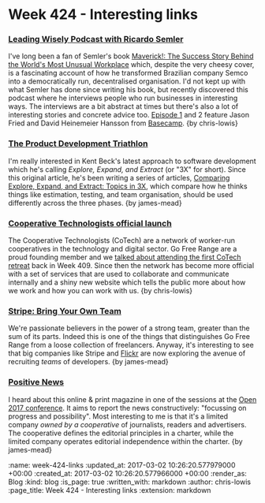 Week 424 - Interesting links
============================

### [Leading Wisely Podcast with Ricardo Semler](http://www.stitcher.com/podcast/leading-wisely)

I've long been a fan of Semler's book [Maverick!: The Success Story Behind the World's Most Unusual Workplace](https://www.amazon.co.uk/Maverick-Success-Behind-Unusual-Workplace/dp/0712678867) which, despite the very cheesy cover, is a fascinating account of how he transformed Brazilian company Semco into a democratically run, decentralised organisation. I'd not kept up with what Semler has done since writing his book, but recently discovered this podcast where he interviews people who run businesses in interesting ways. The interviews are a bit abstract at times but there's also a lot of interesting stories and concrete advice too. [Episode 1](http://www.stitcher.com/podcast/leading-wisely/e/48947093) and 2 feature Jason Fried and David Heinemeier Hansson from [Basecamp](https://basecamp.com/). {by chris-lowis}

### [The Product Development Triathlon](https://www.facebook.com/notes/kent-beck/the-product-development-triathlon/1215075478525314)

I'm really interested in Kent Beck's latest approach to software development which he's calling _Explore, Expand, and Extract_ (or "3X" for short). Since this original article, he's been writing a series of articles, [Comparing Explore, Expand, and Extract: Topics in 3X][topics-in-3x], which compare how he thinks things like estimation, testing, and team organisation, should be used differently across the three phases. {by james-mead}

[topics-in-3x]: https://www.facebook.com/notes/kent-beck/comparing-explore-expand-and-extract-topics-in-3x/1241983035834558/

### [Cooperative Technologists official launch](https://www.coops.tech/)

The Cooperative Technologists (CoTech) are a network of worker-run cooperatives in the technology and digital sector. Go Free Range are a proud founding member and we [talked about attending the first CoTech retreat](http://gofreerange.com/week-409) back in Week 409. Since then the network has become more official with a set of services that are used to collaborate and communicate internally and a shiny new website which tells the public more about how we work and how you can work with us. {by chris-lowis}

### [Stripe: Bring Your Own Team](https://stripe.com/blog/bring-your-own-team)

We're passionate believers in the power of a strong team, greater than the sum of its parts. Indeed this is one of the things that distinguishes Go Free Range from a loose collection of freelancers. Anyway, it's interesting to see that big companies like Stripe and [Flickr][flickr-byot] are now exploring the avenue of recruiting _teams_ of developers. {by james-mead}

[flickr-byot]: https://code.flickr.net/2016/05/11/we-want-you-and-your-teammates/

### [Positive News](https://www.positive.news/)

I heard about this online & print magazine in one of the sessions at the [Open 2017 conference][open-2017]. It aims to report the news constructively: "focussing on progress and possibility". Most interesting to me is that it's a limited company _owned by a cooperative_ of journalists, readers and advertisers. The cooperative defines the editorial principles in a charter, while the limited company operates editorial independence within the charter. {by james-mead}

[open-2017]: https://2017.open.coop/

:name: week-424-links
:updated_at: 2017-03-02 10:26:20.577979000 +00:00
:created_at: 2017-03-02 10:26:20.577966000 +00:00
:render_as: Blog
:kind: blog
:is_page: true
:written_with: markdown
:author: chris-lowis
:page_title: Week 424 - Interesting links
:extension: markdown
